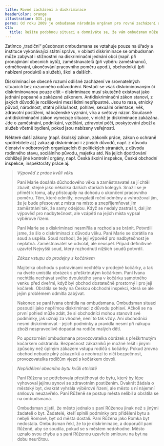 ```yaml
---
title: Rovné zacházení a diskriminace
headerColor: orange
illustration: DIS.jpg
perex: Od roku 2009 je ombudsman národním orgánem pro rovné zacházení a ochranu před diskriminací. Jeho úkolem je poskytovat obětem diskriminace metodickou pomoc, provádět výzkumy v oblasti diskriminace, vydávat doporučení k prosazování rovného zacházení.
cta:
  title: Řešíte podobnou situaci a domníváte se, že vám ombudsman může pomoct?
---
```


Zatímco „tradiční“ působnost ombudsmana se vztahuje pouze na úřady a instituce vykonávající státní správu, v oblasti diskriminace se ombudsman může zabývat i stížnostmi na diskriminační jednání obcí (např. při pronajímání obecních bytů), zaměstnavatelů (při výběru zaměstnanců, odměňování, ukončování pracovního poměru apod.), obchodníků (při nabízení produktů a služeb), škol a dalších.

Diskriminací se obecně rozumí odlišné zacházení ve srovnatelných situacích bez rozumného odůvodnění. Nestačí se však diskriminovaným či diskriminovanou pouze cítit – diskriminace musí skutečně existovat jako jednání popsané a zakázané zákonem. Antidiskriminační zákon stanoví, z jakých důvodů je rozlišování mezi lidmi nepřípustné. Jsou to rasa, etnický původ, národnost, státní příslušnost, pohlaví, sexuální orientace, věk, zdravotní postižení, náboženské vyznání, víra a světový názor. Současně antidiskriminační zákon vymezuje situace, v nichž je diskriminace zakázána. Jde o zaměstnání, podnikání, vzdělání, zdravotní péči, poskytování zboží a služeb včetně bydlení, pokud jsou nabízeny veřejnosti.

Některé další zákony (např. školský zákon, zákoník práce, zákon o ochraně spotřebitele aj.) zakazují diskriminaci i z jiných důvodů, např. z důvodu členství v odborových organizacích či politických stranách, z důvodu rodinného stavu, sociálního původu, majetku atd. Na jejich dodržování dohlížejí jiné kontrolní orgány, např. Česká školní inspekce, Česká obchodní inspekce, inspektoráty práce aj.

> _Výpověď z práce kvůli věku_
>
> Paní Marie dosáhla důchodového věku a zaměstnavatel se jí chtěl zbavit, stejně jako několika dalších starších kolegyň. Snažil se je přimět k tomu, aby přistoupily na dohodu o ukončení pracovního poměru. Těm, které odmítly, nevyplatil roční odměny a vyhrožoval jim, že je bude přesouvat z místa na místo a znepříjemňovat jim zaměstnání tak, že samy odejdou. Když se nedaly zastrašit, dal jim výpověď pro nadbytečnost, ale vzápětí na jejich místa vypsal výběrové řízení.
>
> Paní Marie se s diskriminací nesmířila a rozhodla se bránit. Potvrdili jsme, že šlo o diskriminaci z důvodu věku. Paní Marie se obrátila na soud a uspěla. Soud rozhodl, že její výpověď pro nadbytečnost je neplatná. Zaměstnavatel se odvolal, ale neuspěl. Případ definitivně uzavřel Nejvyšší soud, který rozhodnutí nižších soudů potvrdil.

> _Zákaz vstupu do prodejny s kočárkem_
>
> Majitelka obchodu s potravinami nechtěla v prodejně kočárky, a tak na dveře umístila obrázek s přeškrtnutým kočárkem. Paní Ivana nechtěla nechávat svého dvouletého syna v kočárku samotného venku před dveřmi, když byl obchod dostatečně prostorný i pro její kočárek. Obrátila se tedy na Českou obchodní inspekci, která se ale jejím problémem odmítla zabývat.
>
> Nakonec se paní Ivana obrátila na ombudsmana. Ombudsman situaci posoudil jako nepřímou diskriminaci z důvodu pohlaví. Ačkoli se na první pohled může zdát, že si obchodníci mohou stanovit své podmínky, jak uznají za vhodné, není to tak vždy. Ani obchodníci nesmí diskriminovat – jejich podmínky a pravidla nesmí při nákupu zboží nespravedlivě dopadat na rodiče malých dětí.
>
> Po upozornění ombudsmana provozovatelka obrázek s přeškrtnutým kočárkem odstranila. Bezpečnost zákazníků je možné řešit i jinými způsoby než úplným zákazem vstupu rodičů s kočárky. Pokud zrovna obchod nebude plný zákazníků a neohrozí to ničí bezpečnost, provozovatelka rodičům vjezd s kočárkem dovolí.

> _Nepřidělení obecního bytu kvůli etnicitě_
>
> Paní Růžena se potřebovala přestěhovat do bytu, který by lépe vyhovoval jejímu synovi se zdravotním postižením. Dvakrát žádala o městský byt, dvakrát vyhrála výběrové řízení, ale město s ní nájemní smlouvu neuzavřelo. Paní Růženě se postup města nelíbil a obrátila se na ombudsmana.
>
> Ombudsman zjistil, že město jednalo s paní Růženou jinak než s jinými žadateli o byt. Žadatelé, kteří splnili podmínky pro přidělení bytu a nebyli Romové, byt od města dostali. Paní Růžena jako Romka byt nedostala. Ombudsman řekl, že to je diskriminace, a doporučil paní Růženě, aby se soudila, pokud se s městem nedohodne. Město uznalo svou chybu a s paní Růženou uzavřelo smlouvu na byt na dobu neurčitou.
